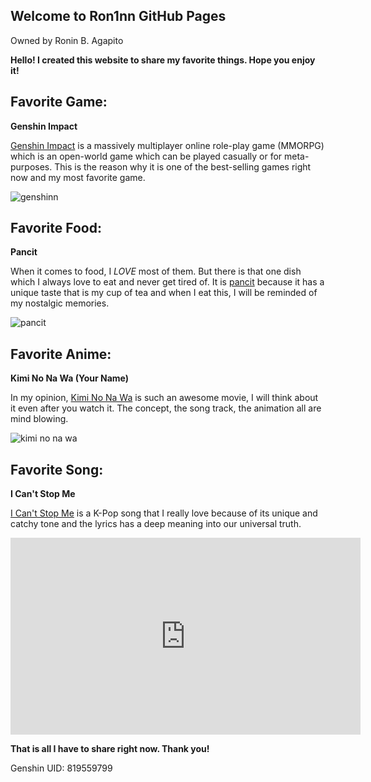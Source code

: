 ## Welcome to Ron1nn GitHub Pages
Owned by Ronin B. Agapito

**Hello! I created this website to share my favorite things. Hope you enjoy it!**

## Favorite Game:

**Genshin Impact**

[Genshin Impact](https://genshin.hoyoverse.com) is a massively multiplayer online role-play game (MMORPG) which is an open-world game which can be played casually or for meta-purposes. This is the reason why it is one of the best-selling games right now and my most favorite game.

![genshinn](https://user-images.githubusercontent.com/99853548/155483483-4364aa40-2047-45a2-a531-b06abfb8f955.jpg)

## Favorite Food:

**Pancit**

When it comes to food, I _LOVE_ most of them. But there is that one dish which I always love to eat and never get tired of. It is [pancit](https://en.wikipedia.org/wiki/Pancit) because it has a unique taste that is my cup of tea and when I eat this, I will be reminded of my nostalgic memories.

![pancit](https://user-images.githubusercontent.com/99853548/155484402-fc7274e6-a040-4867-968a-f1971bbefdc8.jpg)

## Favorite Anime:

**Kimi No Na Wa (Your Name)**

In my opinion, [Kimi No Na Wa](https://en.wikipedia.org/wiki/Your_Name) is such an awesome movie, I will think about it even after you watch it. The concept, the song track, the animation all are mind blowing.

![kimi no na wa](https://user-images.githubusercontent.com/99853548/155487251-1d2a57c5-13dd-43ac-a962-119dda106bd5.jpg)

## Favorite Song:

**I Can't Stop Me**

[I Can't Stop Me](https://open.spotify.com/track/37ZtpRBkHcaq6hHy0X98zn?si=4334ff9a325c43c5) is a K-Pop song that I really love because of its unique and catchy tone and the lyrics has a deep meaning into our universal truth.

<iframe width="560" height="315" src="https://www.youtube.com/embed/CM4CkVFmTds" title="YouTube video player" frameborder="0" allow="accelerometer; autoplay; clipboard-write; encrypted-media; gyroscope; picture-in-picture" allowfullscreen></iframe>




**That is all I have to share right now. Thank you!**


Genshin UID: 819559799
